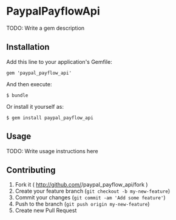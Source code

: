 # PaypalPayflowApi

TODO: Write a gem description

## Installation

Add this line to your application's Gemfile:

    gem 'paypal_payflow_api'

And then execute:

    $ bundle

Or install it yourself as:

    $ gem install paypal_payflow_api

## Usage

TODO: Write usage instructions here

## Contributing

1. Fork it ( http://github.com/<my-github-username>/paypal_payflow_api/fork )
2. Create your feature branch (`git checkout -b my-new-feature`)
3. Commit your changes (`git commit -am 'Add some feature'`)
4. Push to the branch (`git push origin my-new-feature`)
5. Create new Pull Request
